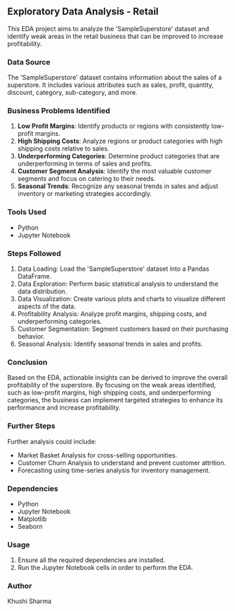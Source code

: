 ## Exploratory Data Analysis - Retail

This EDA project aims to analyze the 'SampleSuperstore' dataset and identify weak areas in the retail business that can be improved to increase profitability.

### Data Source
The 'SampleSuperstore' dataset contains information about the sales of a superstore. It includes various attributes such as sales, profit, quantity, discount, category, sub-category, and more.

### Business Problems Identified
1. **Low Profit Margins**: Identify products or regions with consistently low-profit margins.
2. **High Shipping Costs**: Analyze regions or product categories with high shipping costs relative to sales.
3. **Underperforming Categories**: Determine product categories that are underperforming in terms of sales and profits.
4. **Customer Segment Analysis**: Identify the most valuable customer segments and focus on catering to their needs.
5. **Seasonal Trends**: Recognize any seasonal trends in sales and adjust inventory or marketing strategies accordingly.

### Tools Used
- Python
- Jupyter Notebook

### Steps Followed
1. Data Loading: Load the 'SampleSuperstore' dataset into a Pandas DataFrame.
2. Data Exploration: Perform basic statistical analysis to understand the data distribution.
3. Data Visualization: Create various plots and charts to visualize different aspects of the data.
4. Profitability Analysis: Analyze profit margins, shipping costs, and underperforming categories.
5. Customer Segmentation: Segment customers based on their purchasing behavior.
6. Seasonal Analysis: Identify seasonal trends in sales and profits.

### Conclusion
Based on the EDA, actionable insights can be derived to improve the overall profitability of the superstore. By focusing on the weak areas identified, such as low-profit margins, high shipping costs, and underperforming categories, the business can implement targeted strategies to enhance its performance and increase profitability.

### Further Steps
Further analysis could include:
- Market Basket Analysis for cross-selling opportunities.
- Customer Churn Analysis to understand and prevent customer attrition.
- Forecasting using time-series analysis for inventory management.

### Dependencies
- Python
- Jupyter Notebook
- Matplotlib
- Seaborn

### Usage
1. Ensure all the required dependencies are installed.
2. Run the Jupyter Notebook cells in order to perform the EDA.

### Author
Khushi Sharma
